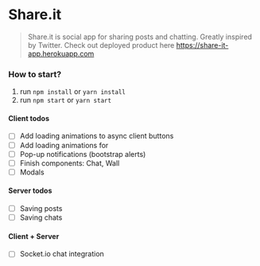 # Share.it
> Share.it is social app for sharing posts and chatting. Greatly inspired by Twitter.
> Check out deployed product here https://share-it-app.herokuapp.com


### How to start?
1. run `npm install` or `yarn install`
1. run `npm start` or `yarn start`


#### Client todos
- [ ] Add loading animations to async client buttons
- [ ] Add loading animations for 
- [ ] Pop-up notifications (bootstrap alerts)
- [ ] Finish components: Chat, Wall
- [ ] Modals

#### Server todos
- [ ] Saving posts
- [ ] Saving chats

#### Client + Server
- [ ] Socket.io chat integration

